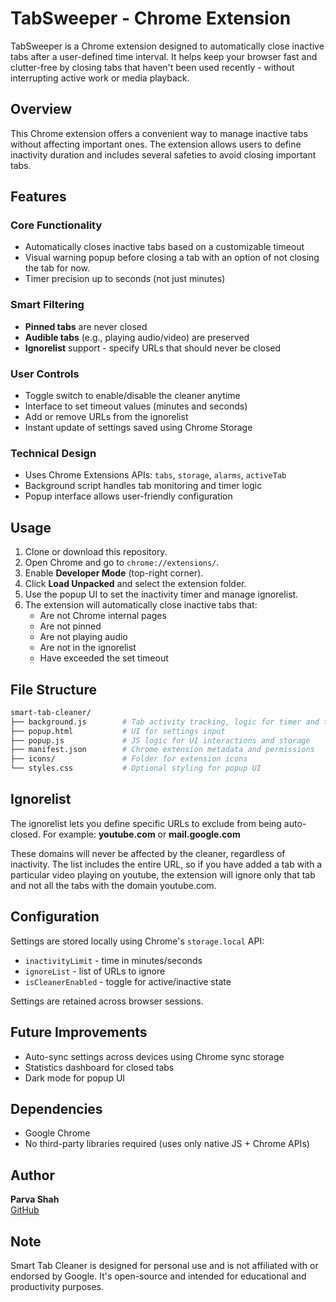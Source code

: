 # TabSweeper - Chrome Extension

TabSweeper is a Chrome extension designed to automatically close inactive tabs after a user-defined time interval. It helps keep your browser fast and clutter-free by closing tabs that haven't been used recently - without interrupting active work or media playback.

## Overview

This Chrome extension offers a convenient way to manage inactive tabs without affecting important ones. The extension allows users to define inactivity duration and includes several safeties to avoid closing important tabs.

## Features

### Core Functionality

- Automatically closes inactive tabs based on a customizable timeout
- Visual warning popup before closing a tab with an option of not closing the tab for now.
- Timer precision up to seconds (not just minutes)

### Smart Filtering

- **Pinned tabs** are never closed
- **Audible tabs** (e.g., playing audio/video) are preserved
- **Ignorelist** support - specify URLs that should never be closed

### User Controls

- Toggle switch to enable/disable the cleaner anytime
- Interface to set timeout values (minutes and seconds)
- Add or remove URLs from the ignorelist
- Instant update of settings saved using Chrome Storage

### Technical Design

- Uses Chrome Extensions APIs: `tabs`, `storage`, `alarms`, `activeTab`
- Background script handles tab monitoring and timer logic
- Popup interface allows user-friendly configuration

## Usage

1. Clone or download this repository.
2. Open Chrome and go to `chrome://extensions/`.
3. Enable **Developer Mode** (top-right corner).
4. Click **Load Unpacked** and select the extension folder.
5. Use the popup UI to set the inactivity timer and manage ignorelist.
6. The extension will automatically close inactive tabs that:
   - Are not Chrome internal pages
   - Are not pinned
   - Are not playing audio
   - Are not in the ignorelist
   - Have exceeded the set timeout

## File Structure

```bash
smart-tab-cleaner/
├── background.js        # Tab activity tracking, logic for timer and tab closing
├── popup.html           # UI for settings input
├── popup.js             # JS logic for UI interactions and storage
├── manifest.json        # Chrome extension metadata and permissions
├── icons/               # Folder for extension icons
└── styles.css           # Optional styling for popup UI
```

## Ignorelist

The ignorelist lets you define specific URLs to exclude from being auto-closed. For example:
**youtube.com** or
**mail.google.com**

These domains will never be affected by the cleaner, regardless of inactivity.
The list includes the entire URL, so if you have added a tab with a particular video playing on youtube, the extension will ignore only that tab and not all the tabs with the domain youtube.com.

## Configuration

Settings are stored locally using Chrome's `storage.local` API:

- `inactivityLimit` - time in minutes/seconds
- `ignoreList` - list of URLs to ignore
- `isCleanerEnabled` - toggle for active/inactive state

Settings are retained across browser sessions.

## Future Improvements

- Auto-sync settings across devices using Chrome sync storage
- Statistics dashboard for closed tabs
- Dark mode for popup UI

## Dependencies

- Google Chrome
- No third-party libraries required (uses only native JS + Chrome APIs)

## Author

**Parva Shah**  
[GitHub](https://github.com/Parvashah09)

## Note

Smart Tab Cleaner is designed for personal use and is not affiliated with or endorsed by Google. It's open-source and intended for educational and productivity purposes.
